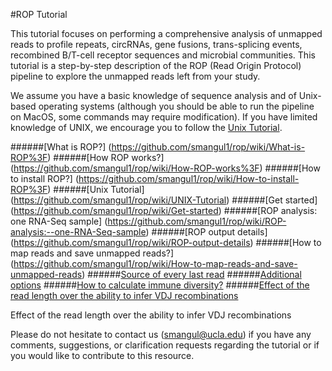 #ROP Tutorial

This tutorial focuses on performing a comprehensive analysis of unmapped reads to profile repeats, circRNAs, gene fusions, trans-splicing events, recombined B/T-cell receptor sequences and microbial communities. This tutorial is a step-by-step description of the ROP (Read Origin Protocol) pipeline to explore the unmapped reads left from your study.

We assume you have a basic knowledge of sequence analysis and of Unix-based operating systems (although you should be able to run the pipeline on MacOS, some commands may require modification). If you have limited knowledge of UNIX, we encourage you to follow the [Unix Tutorial](https://github.com/smangul1/rop/wiki/UNIX-Tutorial). 

######[What is ROP?] (https://github.com/smangul1/rop/wiki/What-is-ROP%3F)
######[How ROP works?] (https://github.com/smangul1/rop/wiki/How-ROP-works%3F)
######[How to install ROP?] (https://github.com/smangul1/rop/wiki/How-to-install-ROP%3F)
######[Unix Tutorial] (https://github.com/smangul1/rop/wiki/UNIX-Tutorial)
######[Get started] (https://github.com/smangul1/rop/wiki/Get-started)
######[ROP analysis: one RNA-Seq sample] (https://github.com/smangul1/rop/wiki/ROP-analysis:--one-RNA-Seq-sample)
######[ROP output details] (https://github.com/smangul1/rop/wiki/ROP-output-details)
######[How to map reads and save unmapped reads?] (https://github.com/smangul1/rop/wiki/How-to-map-reads-and-save-unmapped-reads)
######[Source of every last read](https://github.com/smangul1/rop/wiki/Source-of-every-last-read)
######[Additional options](https://github.com/smangul1/rop/wiki/Additional-options)
######[How to calculate immune diversity?](https://github.com/smangul1/rop/wiki/How-to-calculate-immune-diversity%3F)
######[Effect of the read length over the ability to infer VDJ recombinations](https://github.com/smangul1/rop/wiki/Effect-of-the-read-length-over-the-ability-to-infer-VDJ-recombinations)

Effect of the read length over the ability to infer VDJ recombinations

Please do not hesitate to contact us (smangul@ucla.edu) if you have any comments, suggestions, or clarification requests regarding the tutorial or if you would like to contribute to this resource.